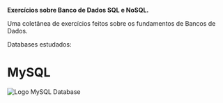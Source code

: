 **Exercícios sobre Banco de Dados SQL e NoSQL.**

Uma coletânea de exercícios feitos sobre os fundamentos de Bancos de Dados.

Databases estudados: 

# MySQL


![Logo MySQL Database](https://www.google.com/url?sa=i&url=https%3A%2F%2Fwww.techtudo.com.br%2Fnoticias%2F2012%2F04%2Fo-que-e-e-como-usar-o-mysql.ghtml&psig=AOvVaw05VDGr2snc3OJMU8sZ17VI&ust=1669491839006000&source=images&cd=vfe&ved=0CBAQjRxqFwoTCKDmgvOLyvsCFQAAAAAdAAAAABAE)

